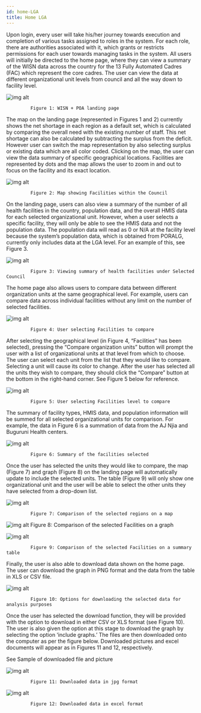 ```yaml
---
id: home-LGA
title: Home LGA
---
```

Upon login, every user will take his/her journey towards execution and completion of various tasks assigned to roles in the system. For each role, there are authorities associated with it, which grants or restricts permissions for each user towards managing tasks in the system. All users will initially be directed to the home page, where they can view a summary of the WISN data across the country for the 13 Fully Automated Cadres (FAC) which represent the core cadres. The user can view the data at different organizational unit levels from council and all the way down to facility level.

![img alt](/img/LGA_home1.png)

             Figure 1: WISN + POA landing page
             
The map on the landing page (represented in Figures 1 and 2) currently shows the net shortage  in each region as a default set, which is calculated by comparing the overall need with the existing number of staff. This net shortage can also be calculated by subtracting the surplus from the deficit.  However user can switch the map representation by also selecting surplus or existing data which are all color coded. Clicking on the map, the user can view the data summary of specific geographical locations. Facilities are represented by dots and the map allows the user to zoom in and out to focus on the facility and its exact location. 

![img alt](/img/LGA_home2.png)

             Figure 2: Map showing Facilities within the Council

On the landing page, users can also view a summary of the number of all health facilities in the country, population data, and the overall HMIS data for each selected organizational unit. However, when a user selects a specific facility, they will only be able to see the HMIS data and not the population data. The population data will read as 0 or N/A at the facility level because the system’s population data, which is obtained from PORALG, currently only includes data at the LGA level. For an example of this, see Figure 3.


![img alt](/img/LGA_home3.png)

             Figure 3: Viewing summary of health facilities under Selected Council

The home page also allows users to compare data between different organization units at the same geographical level. For example, users can compare data across individual facilities without any limit on the number of selected facilities.

![img alt](/img/LGA_home4.png)

             Figure 4: User selecting Facilities to compare 

After selecting the geographical level (in Figure 4, “Facilities” has been selected), pressing the “Compare organization units” button will prompt the user with a list of organizational units at that level from which to choose. The user can select each unit from the list that they would like to compare. Selecting a unit will cause its color to change. After the user has selected all the units they wish to compare, they should click the “Compare” button at the bottom in the right-hand corner. See Figure 5 below for reference.


![img alt](/img/LGA_home5.png)

             Figure 5: User selecting Facilities level to compare
            
The summary of facility types, HMIS data, and population information will be summed for all selected organizational units for comparison. For example, the data in Figure 6 is a summation of data from the AJ Njia and Buguruni Health centers.


![img alt](/img/LGA_home6.png)

             Figure 6: Summary of the facilities selected

Once the user has selected the units they would like to compare, the map (Figure 7) and graph (Figure 8) on the landing page will automatically update to include the selected units. The table (Figure 9) will only show one organizational unit and the user will be able to select the other units they have selected from a drop-down list.

![img alt](/img/LGA_home7.png)

             Figure 7: Comparison of the selected regions on a map
            
            
![img alt](/img/LGA_home8.png)
             Figure 8: Comparison of the selected Facilities on a graph

![img alt](/img/LGA_home9.png)

             Figure 9: Comparison of the selected Facilities on a summary table
            
Finally, the user is also able to download data shown on the home page. The user can download the graph in PNG format and the data from the table in XLS or CSV file.

![img alt](/img/LGA_home10.png)

             Figure 10: Options for downloading the selected data for analysis purposes

Once the user has selected the download function, they will be provided with the option to download in either CSV or XLS format (see Figure 10). The user is also given the option at this stage to download the graph by selecting the option ‘include graphs.’ The files are then downloaded onto the computer as per the figure below. Downloaded pictures and excel documents will appear as in Figures 11 and 12, respectively.

See Sample of downloaded file and picture 

![img alt](/img/LGA_home11.png)

             Figure 11: Downloaded data in jpg format

![img alt](/img/LGA_home11.png)

             Figure 12: Downloaded data in excel format